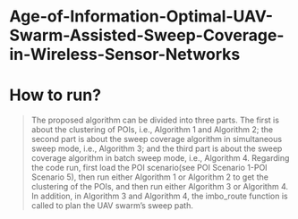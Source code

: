 # Age-of-Information-Optimal-UAV-Swarm-Assisted-Sweep-Coverage-in-Wireless-Sensor-Networks
# How to run?
> The proposed algorithm can be divided into three parts. The first is about the clustering of POIs, i.e., Algorithm 1 and Algorithm 2; the second part is about the sweep coverage algorithm in simultaneous sweep mode, i.e., Algorithm 3; and the third part is about the sweep coverage algorithm in batch sweep mode, i.e., Algorithm 4. Regarding the code run, first load the POI scenario(see POI Scenario 1-POI Scenario 5), then run either Algorithm 1 or Algorithm 2 to get the clustering of the POIs, and then run either Algorithm 3 or Algorithm 4. In addition, in Algorithm 3 and Algorithm 4, the imbo_route function is called to plan the UAV swarm’s sweep path.
